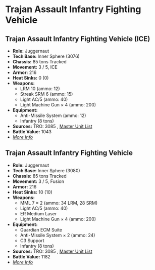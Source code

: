 # Trajan Assault Infantry Fighting Vehicle 

## Trajan Assault Infantry Fighting Vehicle (ICE) 

- **Role:** Juggernaut 
- **Tech Base:** Inner Sphere (3076) 
- **Chassis:** 85 tons Tracked 
- **Movement:** 3 / 5, ICE 
- **Armor:** 216 
- **Heat Sinks:** 0 (0) 
- **Weapons:** 
  - LRM 10 (ammo: 12) 
  - Streak SRM 6 (ammo: 15) 
  - Light AC/5 (ammo: 40) 
  - Light Machine Gun × 4 (ammo: 200) 
- **Equipment:** 
  - Anti-Missile System (ammo: 12) 
  - Infantry (8 tons) 
- **Sources:** TRO: 3085 , [Master Unit List](http://masterunitlist.info/Unit/Details/3281) 
- **Battle Value:** 1043 
- [*More Info*](trajan_assault_infantry_fighting_vehicle/trajan_assault_infantry_fighting_vehicle_ice.md) 

## Trajan Assault Infantry Fighting Vehicle 

- **Role:** Juggernaut 
- **Tech Base:** Inner Sphere (3080) 
- **Chassis:** 85 tons Tracked 
- **Movement:** 3 / 5, Fusion 
- **Armor:** 216 
- **Heat Sinks:** 10 (10) 
- **Weapons:** 
  - MML 7 × 2 (ammo: 34 LRM, 28 SRM) 
  - Light AC/5 (ammo: 40) 
  - ER Medium Laser 
  - Light Machine Gun × 4 (ammo: 200) 
- **Equipment:** 
  - Guardian ECM Suite 
  - Anti-Missile System × 2 (ammo: 24) 
  - C3 Support 
  - Infantry (8 tons) 
- **Sources:** TRO: 3085 , [Master Unit List](http://masterunitlist.info/Unit/Details/3282) 
- **Battle Value:** 1182 
- [*More Info*](trajan_assault_infantry_fighting_vehicle/trajan_assault_infantry_fighting_vehicle.md) 

